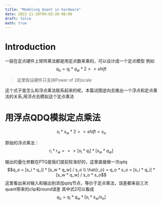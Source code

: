 ```yaml
---
title: "Modeling Quant in hardware"
date: 2022-11-20T09:03:20-08:00
draft: false
math: true
---
```

# Introduction
一般在定点硬件上矩阵乘法都是用定点数来乘的，可以设计成一个定点模型
例如
$$q_o = q_i * q_w * 2>>shift$$
> 这里假设硬件只支持Power of 2的scale

这个式子是怎么和浮点乘法联系起来的呢，本篇试图逆向去推出一个浮点和定点乘法的关系,用浮点去模拟这个定点乘法


# 用浮点QDQ模拟定点乘法

$$s_i * s_w * 2>>{shift} = s_o$$

原始的浮点乘法：
$$ r_i * r_w ==> [s_i * q_i] * [s_w * q_w]$$

输出的量化参数在PTQ是我们提前校准好的，这里直接做一次qdq
$$q_o = [s_i * q_i] * [s_w * q_w] / s_o  \\ \hat{r_o} = q_o * s_o = [s_i * q_i] * [s_w * q_w] / s_o * s_o$$
这里看出来对输入和输出别添加qdq节点，等价于定点乘法，误差都来自三次quant带来的clip和round误差
其中式2可以看成$$q_o = q_i * q_w * [s_i * s_w/s_o]$$




